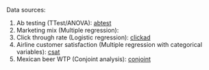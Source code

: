 Data sources:

1. Ab testing (TTest/ANOVA): [abtest](https://www.kaggle.com/datasets/chebotinaa/fast-food-marketing-campaign-ab-test?resource=download&select=WA_Marketing-Campaign.csv)
2. Marketing mix (Multiple regression):
3. Click through rate (Logistic regression): [clickad](https://www.kaggle.com/datasets/gabrielsantello/advertisement-click-on-ad)
4. Airline customer satisfaction (Multiple regression with categorical variables): [csat](https://www.kaggle.com/datasets/sjleshrac/airlines-customer-satisfaction)
5. Mexican beer WTP (Conjoint analysis): [conjoint](https://data.mendeley.com/datasets/8665r7htp4/2)
